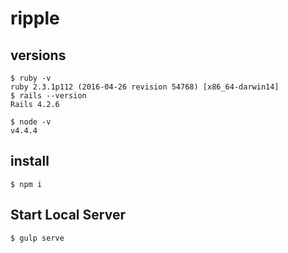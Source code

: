 # ripple

## versions

```
$ ruby -v
ruby 2.3.1p112 (2016-04-26 revision 54768) [x86_64-darwin14]
$ rails --version
Rails 4.2.6
```

```
$ node -v
v4.4.4
```

## install

```
$ npm i
```

## Start Local Server

```
$ gulp serve
```

